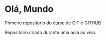 # Olá, Mundo

 Primeiro repositorio do curso de GIT e GITHUB

Repositorio criado durante uma aula ao vivo.
